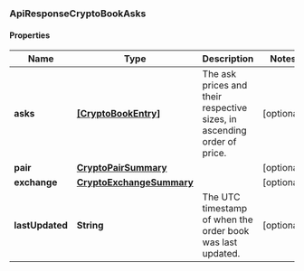 ### ApiResponseCryptoBookAsks

#### Properties
Name | Type | Description | Notes
------------ | ------------- | ------------- | -------------
**asks** | [**[CryptoBookEntry]**](CryptoBookEntry.md) | The ask prices and their respective sizes, in ascending order of price. | [optional] 
**pair** | [**CryptoPairSummary**](CryptoPairSummary.md) |  | [optional] 
**exchange** | [**CryptoExchangeSummary**](CryptoExchangeSummary.md) |  | [optional] 
**lastUpdated** | **String** | The UTC timestamp of when the order book was last updated. | [optional] 



